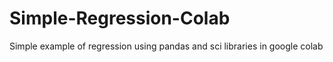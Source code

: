 # Simple-Regression-Colab

Simple example of regression using pandas and sci libraries in google colab
